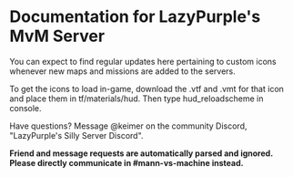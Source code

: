 # Documentation for LazyPurple's MvM Server

You can expect to find regular updates here pertaining to custom icons whenever new maps and missions are added to the servers.

To get the icons to load in-game, download the .vtf and .vmt for that icon and place them in tf/materials/hud.
Then type hud_reloadscheme in console.

Have questions? Message @keimer on the community Discord, "LazyPurple's Silly Server Discord".

**Friend and message requests are automatically parsed and ignored. Please directly communicate in #mann-vs-machine instead.**
